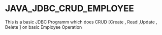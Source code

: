 # JAVA_JDBC_CRUD_EMPLOYEE
This is a basic  JDBC Programm which does CRUD [Create , Read ,Update , Delete ] on basic Employee Operation
